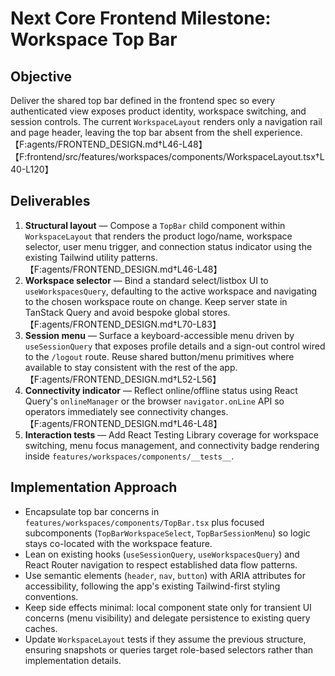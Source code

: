 # Next Core Frontend Milestone: Workspace Top Bar

## Objective
Deliver the shared top bar defined in the frontend spec so every authenticated view exposes product identity, workspace switching, and session controls. The current `WorkspaceLayout` renders only a navigation rail and page header, leaving the top bar absent from the shell experience. 【F:agents/FRONTEND_DESIGN.md†L46-L48】【F:frontend/src/features/workspaces/components/WorkspaceLayout.tsx†L40-L120】

## Deliverables
1. **Structural layout** — Compose a `TopBar` child component within `WorkspaceLayout` that renders the product logo/name, workspace selector, user menu trigger, and connection status indicator using the existing Tailwind utility patterns. 【F:agents/FRONTEND_DESIGN.md†L46-L48】
2. **Workspace selector** — Bind a standard select/listbox UI to `useWorkspacesQuery`, defaulting to the active workspace and navigating to the chosen workspace route on change. Keep server state in TanStack Query and avoid bespoke global stores. 【F:agents/FRONTEND_DESIGN.md†L70-L83】
3. **Session menu** — Surface a keyboard-accessible menu driven by `useSessionQuery` that exposes profile details and a sign-out control wired to the `/logout` route. Reuse shared button/menu primitives where available to stay consistent with the rest of the app. 【F:agents/FRONTEND_DESIGN.md†L52-L56】
4. **Connectivity indicator** — Reflect online/offline status using React Query's `onlineManager` or the browser `navigator.onLine` API so operators immediately see connectivity changes. 【F:agents/FRONTEND_DESIGN.md†L46-L48】
5. **Interaction tests** — Add React Testing Library coverage for workspace switching, menu focus management, and connectivity badge rendering inside `features/workspaces/components/__tests__`.

## Implementation Approach
- Encapsulate top bar concerns in `features/workspaces/components/TopBar.tsx` plus focused subcomponents (`TopBarWorkspaceSelect`, `TopBarSessionMenu`) so logic stays co-located with the workspace feature.
- Lean on existing hooks (`useSessionQuery`, `useWorkspacesQuery`) and React Router navigation to respect established data flow patterns.
- Use semantic elements (`header`, `nav`, `button`) with ARIA attributes for accessibility, following the app's existing Tailwind-first styling conventions.
- Keep side effects minimal: local component state only for transient UI concerns (menu visibility) and delegate persistence to existing query caches.
- Update `WorkspaceLayout` tests if they assume the previous structure, ensuring snapshots or queries target role-based selectors rather than implementation details.
